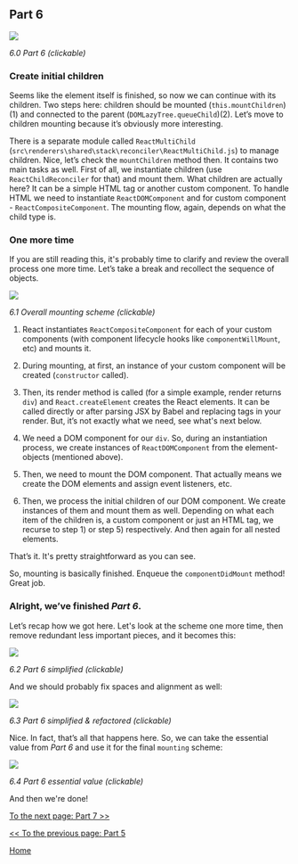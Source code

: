 ## Part 6

[![](https://twisger.github.io/Under-the-hood-ReactJS/stack/images/6/part-6.svg)](https://twisger.github.io/Under-the-hood-ReactJS/stack/images/6/part-6.svg)

<em>6.0 Part 6 (clickable)</em>

### Create initial children

Seems like the element itself is finished, so now we can continue with its children. Two steps here: children should be mounted (`this.mountChildren`)(1) and connected to the parent (`DOMLazyTree.queueChild`)(2). Let’s move to children mounting because it’s obviously more interesting.

There is a separate module called `ReactMultiChild` (`src\renderers\shared\stack\reconciler\ReactMultiChild.js`) to manage children. Nice, let’s check the `mountChildren` method then. It contains two main tasks as well. First of all, we instantiate children (use `ReactChildReconciler` for that) and mount them. What children are actually here? It can be a simple HTML tag or another custom component. To handle HTML we need to instantiate `ReactDOMComponent` and for custom component - `ReactCompositeComponent`. The mounting flow, again, depends on what the child type is.

### One more time

If you are still reading this, it's probably time to clarify and review the overall process one more time. Let’s take a break and recollect the sequence of objects.

[![](https://twisger.github.io/Under-the-hood-ReactJS/stack/images/6/overall-mounting-scheme.svg)](https://twisger.github.io/Under-the-hood-ReactJS/stack/images/6/overall-mounting-scheme.svg)

<em>6.1 Overall mounting scheme (clickable)</em>

1) React instantiates `ReactCompositeComponent` for each of your custom components (with component lifecycle hooks like `componentWillMount`, etc) and mounts it.

2) During mounting, at first, an instance of your custom component will be created (`constructor` called).

3) Then, its render method is called (for a simple example, render returns `div`) and `React.createElement` creates the React elements. It can be called directly or after parsing JSX by Babel and replacing tags in your render. But, it’s not exactly what we need, see what's next below.

4) We need a DOM component for our `div`. So, during an instantiation process, we create instances of `ReactDOMComponent` from the element-objects (mentioned above).

5) Then, we need to mount the DOM component. That actually means we create the DOM elements and assign event listeners, etc.

6) Then, we process the initial children of our DOM component. We create instances of them and mount them as well. Depending on what each item of the children is, a custom component or just an HTML tag, we recurse to step 1) or step 5) respectively. And then again for all nested elements.

That’s it. It's pretty straightforward as you can see.

So, mounting is basically finished. Enqueue the `componentDidMount` method! Great job.

### Alright, we’ve finished *Part 6*.

Let’s recap how we got here. Let's look at the scheme one more time, then remove redundant less important pieces, and it becomes this:

[![](https://twisger.github.io/Under-the-hood-ReactJS/stack/images/6/part-6-A.svg)](https://twisger.github.io/Under-the-hood-ReactJS/stack/images/6/part-6-A.svg)

<em>6.2 Part 6 simplified (clickable)</em>

And we should probably fix spaces and alignment as well:

[![](https://twisger.github.io/Under-the-hood-ReactJS/stack/images/6/part-6-B.svg)](https://twisger.github.io/Under-the-hood-ReactJS/stack/images/6/part-6-B.svg)

<em>6.3 Part 6 simplified & refactored (clickable)</em>

Nice. In fact, that’s all that happens here. So, we can take the essential value from *Part 6* and use it for the final `mounting` scheme:

[![](https://twisger.github.io/Under-the-hood-ReactJS/stack/images/6/part-6-C.svg)](https://twisger.github.io/Under-the-hood-ReactJS/stack/images/6/part-6-C.svg)

<em>6.4 Part 6 essential value (clickable)</em>

And then we're done!


[To the next page: Part 7 >>](./Part-7.md)

[<< To the previous page: Part 5](./Part-5.md)


[Home](../../README.md)
